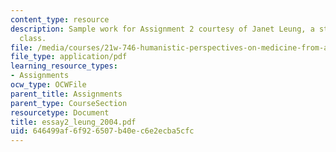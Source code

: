 ```yaml
---
content_type: resource
description: Sample work for Assignment 2 courtesy of Janet Leung, a student in the
  class.
file: /media/courses/21w-746-humanistic-perspectives-on-medicine-from-ancient-greece-to-modern-america-spring-2005/646499af6f926507b40ec6e2ecba5cfc_essay2_leung_2004.pdf
file_type: application/pdf
learning_resource_types:
- Assignments
ocw_type: OCWFile
parent_title: Assignments
parent_type: CourseSection
resourcetype: Document
title: essay2_leung_2004.pdf
uid: 646499af-6f92-6507-b40e-c6e2ecba5cfc
---
```

